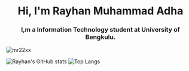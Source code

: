 <h1 align="center">Hi, I'm Rayhan Muhammad Adha</h1>
<h3 align="center">I,m a Information Technology student at University of Bengkulu.</h3>

<p align="left"> <img src="https://komarev.com/ghpvc/?username=mr22xx&label=Profile%20views&color=0e75b6&style=flat" alt="mr22xx" /> </p>


![Rayhan's GitHub stats](https://github-readme-stats.vercel.app/api?username=Mr22XX&show_icons=true&theme=radical)
![Top Langs](https://github-readme-stats.vercel.app/api/top-langs/?username=Mr22XX&hide_progress=true&theme=radical)
  






